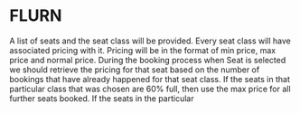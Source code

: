 # FLURN
A list of seats and the seat class will be provided. Every seat class will have associated pricing with it. Pricing will be in the format of min price, max price and normal price. During the booking process when Seat is selected we should retrieve the pricing for that seat based on the number of bookings that have already happened for that seat class. If the seats in that particular class that was chosen are 60% full, then use the max price for all further seats booked. If the seats in the particular

